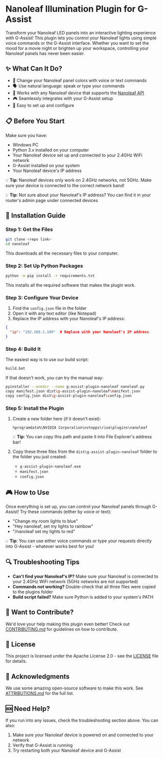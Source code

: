 # Nanoleaf Illumination Plugin for G-Assist

Transform your Nanoleaf LED panels into an interactive lighting experience with G-Assist! This plugin lets you control your Nanoleaf lights using simple voice commands or the G-Assist interface. Whether you want to set the mood for a movie night or brighten up your workspace, controlling your Nanoleaf panels has never been easier.

## ✨ What Can It Do?
- 🎨 Change your Nanoleaf panel colors with voice or text commands
- 🗣️ Use natural language: speak or type your commands
- 🔌 Works with any Nanoleaf device that supports the [Nanoleaf API](https://nanoleafapi.readthedocs.io/en/latest/index.html)
- 🎮 Seamlessly integrates with your G-Assist setup
- 🔧 Easy to set up and configure

## 📋 Before You Start
Make sure you have:
- Windows PC
- Python 3.x installed on your computer
- Your Nanoleaf device set up and connected to your 2.4GHz WiFi network
- G-Assist installed on your system
- Your Nanoleaf device's IP address 

💡 **Tip**: Nanoleaf devices only work on 2.4GHz networks, not 5GHz. Make sure your device is connected to the correct network band!

💡 **Tip**: Not sure about your Nanoleaf's IP address? You can find it in your router's admin page under connected devices

## 🚀 Installation Guide

### Step 1: Get the Files
```bash
git clone <repo link>
cd nanoleaf
```
This downloads all the necessary files to your computer.

### Step 2: Set Up Python Packages
```bash
python -m pip install -r requirements.txt
```
This installs all the required software that makes the plugin work.

### Step 3: Configure Your Device
1. Find the `config.json` file in the folder
2. Open it with any text editor (like Notepad)
3. Replace the IP address with your Nanoleaf's IP address:
```json
{
  "ip": "192.168.1.100"  # Replace with your Nanoleaf's IP address
}
```

### Step 4: Build It
The easiest way is to use our build script:
```bash
build.bat
```

If that doesn't work, you can try the manual way:
```bash
pyinstaller --onedir --name g-assist-plugin-nanoleaf nanoleaf.py
copy manifest.json dist\g-assist-plugin-nanoleaf\manifest.json
copy config.json dist\g-assist-plugin-nanoleaf\config.json
```

### Step 5: Install the Plugin
1. Create a new folder here (if it doesn't exist):
   ```
   %programdata%\NVIDIA Corporation\nvtopps\rise\plugins\nanoleaf
   ```
   💡 **Tip**: You can copy this path and paste it into File Explorer's address bar!

2. Copy these three files from the `dist\g-assist-plugin-nanoleaf` folder to the folder you just created:
   - `g-assist-plugin-nanoleaf.exe`
   - `manifest.json`
   - `config.json`

## 🎮 How to Use
Once everything is set up, you can control your Nanoleaf panels through G-Assist! Try these commands (either by voice or text):
- "Change my room lights to blue"
- "Hey nanoleaf, set my lights to rainbow"
- "/nanoleaf set my lights to red"

💡 **Tip**: You can use either voice commands or type your requests directly into G-Assist - whatever works best for you!

## 🔍 Troubleshooting Tips
- **Can't find your Nanoleaf's IP?** Make sure your Nanoleaf is connected to your 2.4GHz WiFi network (5GHz networks are not supported)
- **Commands not working?** Double-check that all three files were copied to the plugins folder
- **Build script failed?** Make sure Python is added to your system's PATH

## 👥 Want to Contribute?
We'd love your help making this plugin even better! Check out [CONTRIBUTING.md](CONTRIBUTING.md) for guidelines on how to contribute.

## 📄 License
This project is licensed under the Apache License 2.0 - see the [LICENSE](LICENSE) file for details.

## 🙏 Acknowledgments
We use some amazing open-source software to make this work. See [ATTRIBUTIONS.md](ATTRIBUTIONS.md) for the full list.

## 🆘 Need Help?
If you run into any issues, check the troubleshooting section above. You can also:
1. Make sure your Nanoleaf device is powered on and connected to your network
2. Verify that G-Assist is running
3. Try restarting both your Nanoleaf device and G-Assist